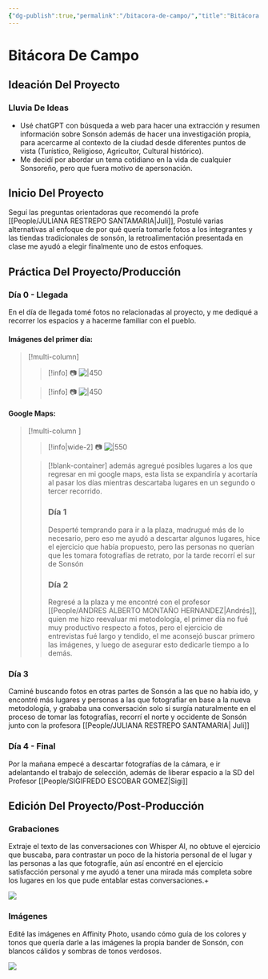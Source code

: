 ```yaml
---
{"dg-publish":true,"permalink":"/bitacora-de-campo/","title":"Bitácora De Campo","tags":["Ensayo"],"noteIcon":"","created":"2023-08-10T19:51:22.000-05:00","updated":"2023-08-10T19:42:49.000-05:00"}
---
```



# Bitácora De Campo

## Ideación Del Proyecto

### Lluvia De Ideas
- Usé chatGPT con búsqueda a web para hacer una extracción y resumen información sobre Sonsón además de hacer una investigación propia, para acercarme al contexto de la ciudad desde diferentes puntos de vista (Turístico, Religioso, Agricultor, Cultural histórico).
- Me decidí por abordar un tema cotidiano en la vida de cualquier Sonsoreño, pero que fuera motivo de apersonación.

## Inicio Del Proyecto
Seguí las preguntas orientadoras que recomendó la profe [[People/JULIANA RESTREPO SANTAMARIA\|Juli]], Postulé varias alternativas al enfoque de por qué quería tomarle fotos a los integrantes y las tiendas tradicionales de sonsón, la retroalimentación presentada en clase me ayudó a elegir finalmente uno de estos enfoques.

## Práctica Del Proyecto/Producción

### Día 0 - Llegada
En el día de llegada tomé fotos no relacionadas al proyecto, y me dediqué a recorrer los espacios y a hacerme familiar con el pueblo. 
#### Imágenes del primer día:
> [!multi-column]
> 
> > [!info] 📷
> > ![|450](https://i.imgur.com/aTOGWt2.png) 
> 
> > [!info] 📷
> > ![|450](https://i.imgur.com/bH8BNxh.png)
> 

#### Google Maps:
> [!multi-column ]
> > [!info|wide-2] 📷
> > ![|550](https://i.imgur.com/WlWyS92.png)
> 
> > [!blank-container] 
> > además agregué posibles lugares a los que regresar en mi google maps, esta lista se expandiría y acortaría al pasar los días mientras descartaba lugares en un segundo o tercer recorrido.
> > ### Día 1
> > Desperté temprando para ir a la plaza, madrugué más de lo necesario, pero eso me ayudó a descartar algunos lugares, hice el ejercicio que había propuesto, pero las personas no querían que les tomara fotografías de retrato, por la tarde recorrí el sur de Sonsón 
> > ### Día 2
> > Regresé a la plaza y me encontré con el profesor [[People/ANDRES ALBERTO MONTAÑO HERNANDEZ\|Andrés]], quien me hizo reevaluar mi metodología, el primer día no fué muy productivo respecto a fotos, pero el ejercicio de entrevistas fué largo y tendido, el me aconsejó buscar primero las imágenes, y luego de asegurar esto dedicarle tiempo a lo demás.
> > 

### Día 3

Caminé buscando fotos en otras partes de Sonsón a las que no había ido, y encontré más lugares y personas a las que fotografiar en base a la nueva metodología, y grababa una conversación solo si surgía naturalmente en el proceso de tomar las fotografías, recorrí el norte y occidente de Sonsón junto con la profesora [[People/JULIANA RESTREPO SANTAMARIA\| Juli]]

### Día 4 - Final
Por la mañana empecé a descartar fotografías de la cámara, e ir adelantando el trabajo de selección, además de liberar espacio a la SD del Profesor [[People/SIGIFREDO ESCOBAR GOMEZ\|Sigi]]

## Edición Del Proyecto/Post-Producción

### Grabaciones
Extraje el texto de las conversaciones con Whisper AI, no obtuve el ejercicio que buscaba, para contrastar un poco de la historia personal de el lugar y las personas a las que fotografíe, aún así encontré en el ejercicio satisfacción personal y me ayudó a tener una mirada más completa sobre los lugares en los que pude entablar estas conversaciones.+

![](https://i.imgur.com/BOBAeJA.png)

### Imágenes
Edité las imágenes en Affinity Photo, usando cómo guía de los colores y tonos que quería darle a las imágenes la propia bander de Sonsón, con blancos cálidos y sombras de tonos verdosos.

![](https://i.imgur.com/F5v7fy3.png)

